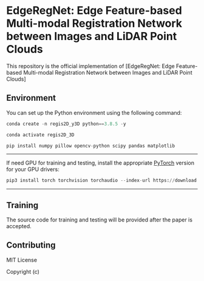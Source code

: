 # EdgeRegNet: Edge Feature-based Multi-modal Registration Network between Images and LiDAR Point Clouds

This repository is the official implementation of [EdgeRegNet: Edge Feature-based Multi-modal
Registration Network between Images and LiDAR
Point Clouds]

## Environment
You can set up the Python environment using the following command:
``` python
conda create -n regis2D_y3D python==3.8.5 -y

conda activate regis2D_3D

pip install numpy pillow opencv-python scipy pandas matplotlib
```

---

If need GPU for training and testing, install the appropriate [PyTorch](https://pytorch.org/) version for your GPU drivers:

```python
pip3 install torch torchvision torchaudio --index-url https://download.pytorch.org/whl/cu121
```

---

## Training
The source code for training and testing will be provided after the paper is accepted.

## Contributing

MIT License

Copyright (c)

